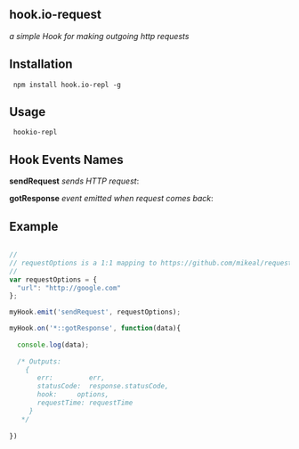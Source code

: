 ## hook.io-request

*a simple Hook for making outgoing http requests*

## Installation

     npm install hook.io-repl -g

## Usage

     hookio-repl

## Hook Events Names

**sendRequest** *sends HTTP request*:

**gotResponse** *event emitted when request comes back*:

## Example

```javascript

//
// requestOptions is a 1:1 mapping to https://github.com/mikeal/request API 
//
var requestOptions = {
  "url": "http://google.com"
};

myHook.emit('sendRequest', requestOptions);

myHook.on('*::gotResponse', function(data){
  
  console.log(data);
  
  /* Outputs:
    {
       err:         err,
       statusCode:  response.statusCode,
       hook:     options,
       requestTime: requestTime
     }
   */
  
})
```